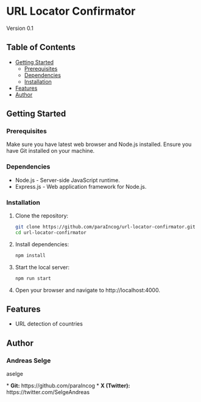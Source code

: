# URL Locator Confirmator
Version 0.1

## Table of Contents
- [Getting Started](#getting-started)
  - [Prerequisites](#prerequisites)
  - [Dependencies](#dependencies)
  - [Installation](#installation)
- [Features](#features)
- [Author](#author)

## Getting Started

### Prerequisites
Make sure you have latest web browser and Node.js installed. Ensure you have Git installed on your machine.

### Dependencies
* Node.js - Server-side JavaScript runtime.
* Express.js - Web application framework for Node.js.

### Installation

1. Clone the repository:
   ```bash
   git clone https://github.com/paraIncog/url-locator-confirmator.git
   cd url-locator-confirmator
2. Install dependencies:
    ```bash
    npm install
3. Start the local server:
    ```bash
    npm run start
4. Open your browser and navigate to http://localhost:4000.

## Features
* URL detection of countries

## Author

### Andreas Selge

<p>aselge</p>
* <b>Git:</b> https://github.com/paraIncog
* <b>X (Twitter):</b> https://twitter.com/SelgeAndreas